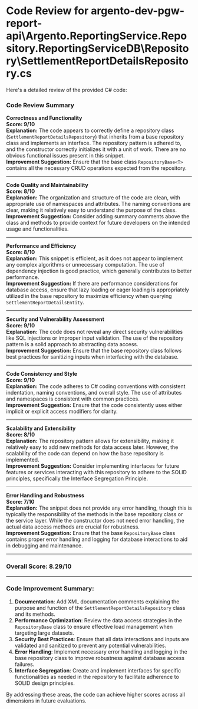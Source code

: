 # Code Review for argento-dev-pgw-report-api\Argento.ReportingService.Repository.ReportingServiceDB\Repository\SettlementReportDetailsRepository.cs

Here's a detailed review of the provided C# code:

### Code Review Summary

**Correctness and Functionality**  
**Score: 9/10**  
**Explanation:** The code appears to correctly define a repository class (`SettlementReportDetailsRepository`) that inherits from a base repository class and implements an interface. The repository pattern is adhered to, and the constructor correctly initializes it with a unit of work. There are no obvious functional issues present in this snippet.  
**Improvement Suggestion:** Ensure that the base class `RepositoryBase<T>` contains all the necessary CRUD operations expected from the repository.

---

**Code Quality and Maintainability**  
**Score: 8/10**  
**Explanation:** The organization and structure of the code are clean, with appropriate use of namespaces and attributes. The naming conventions are clear, making it relatively easy to understand the purpose of the class.  
**Improvement Suggestion:** Consider adding summary comments above the class and methods to provide context for future developers on the intended usage and functionalities.

---

**Performance and Efficiency**  
**Score: 8/10**  
**Explanation:** This snippet is efficient, as it does not appear to implement any complex algorithms or unnecessary computation. The use of dependency injection is good practice, which generally contributes to better performance.  
**Improvement Suggestion:** If there are performance considerations for database access, ensure that lazy loading or eager loading is appropriately utilized in the base repository to maximize efficiency when querying `SettlementReportDetailsEntity`.

---

**Security and Vulnerability Assessment**  
**Score: 9/10**  
**Explanation:** The code does not reveal any direct security vulnerabilities like SQL injections or improper input validation. The use of the repository pattern is a solid approach to abstracting data access.  
**Improvement Suggestion:** Ensure that the base repository class follows best practices for sanitizing inputs when interfacing with the database.

---

**Code Consistency and Style**  
**Score: 9/10**  
**Explanation:** The code adheres to C# coding conventions with consistent indentation, naming conventions, and overall style. The use of attributes and namespaces is consistent with common practices.  
**Improvement Suggestion:** Ensure that the code consistently uses either implicit or explicit access modifiers for clarity.

---

**Scalability and Extensibility**  
**Score: 8/10**  
**Explanation:** The repository pattern allows for extensibility, making it relatively easy to add new methods for data access later. However, the scalability of the code can depend on how the base repository is implemented.  
**Improvement Suggestion:** Consider implementing interfaces for future features or services interacting with this repository to adhere to the SOLID principles, specifically the Interface Segregation Principle.

---

**Error Handling and Robustness**  
**Score: 7/10**  
**Explanation:** The snippet does not provide any error handling, though this is typically the responsibility of the methods in the base repository class or the service layer. While the constructor does not need error handling, the actual data access methods are crucial for robustness.  
**Improvement Suggestion:** Ensure that the base `RepositoryBase` class contains proper error handling and logging for database interactions to aid in debugging and maintenance.

---

### Overall Score: 8.29/10

---

### Code Improvement Summary:
1. **Documentation**: Add XML documentation comments explaining the purpose and function of the `SettlementReportDetailsRepository` class and its methods.
2. **Performance Optimization**: Review the data access strategies in the `RepositoryBase` class to ensure effective load management when targeting large datasets.
3. **Security Best Practices**: Ensure that all data interactions and inputs are validated and sanitized to prevent any potential vulnerabilities.
4. **Error Handling**: Implement necessary error handling and logging in the base repository class to improve robustness against database access failures.
5. **Interface Segregation**: Create and implement interfaces for specific functionalities as needed in the repository to facilitate adherence to SOLID design principles.

By addressing these areas, the code can achieve higher scores across all dimensions in future evaluations.